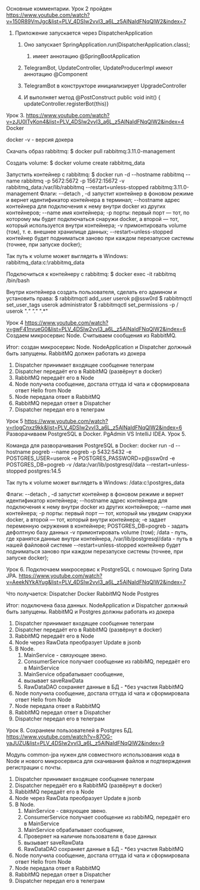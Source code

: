 Основные комментарии.
Урок 2 пройден https://www.youtube.com/watch?v=150R89VmJgc&list=PLV_4DSIw2vvI3_a6L_z5AlNaIdFNqQlW2&index=7

1) Приложение запускается через DispatcherApplication
   1) Оно запускает SpringApplication.run(DispatcherApplication.class);
      1) имеет аннотацию @SpringBootApplication 
   2) TelegramBot, UpdateController, UpdateProducerImpl имеют аннотацию @Component 

   3) TelegramBot в конструкторе инициализирует UpgradeController
   4) И выполняет метод @PostConstruct  public void init() { updateController.registerBot(this)}

Урок 3. https://www.youtube.com/watch?v=zJU0ITyKon4&list=PLV_4DSIw2vvI3_a6L_z5AlNaIdFNqQlW2&index=4
Docker

docker -v - версия докера

Скачать образ rabbitmq:
$ docker pull rabbitmq:3.11.0-management

Создать volume:
$ docker volume create rabbitmq_data

Запустить контейнер с rabbitmq:
$ docker run -d --hostname rabbitmq --name rabbitmq -p 5672:5672 -p 15672:15672 -v rabbitmq_data:/var/lib/rabbitmq --restart=unless-stopped rabbitmq:3.11.0-management
Флаги:
--detach , -d   запустит контейнер в фоновом режиме и вернет идентификатор контейнера в терминал;
--hostname   адрес контейнера для подключения к нему внутри docker из других контейнеров;
--name   имя контейнера;
-p    порты: первый порт — тот, по которому мы будет подключаться снаружи docker, а второй — тот, который используется внутри контейнера;
-v   примонтировать volume (том), т. е. внешнее хранилище данных;
--restart=unless-stopped   контейнер будет подниматься заново при каждом перезапуске системы (точнее, при запуске docker);

Так путь к volume может выглядеть в Windows:
rabbitmq_data:c:\rabbitmq_data

Подключиться к контейнеру с rabbitmq:
$ docker exec -it rabbitmq /bin/bash

Внутри контейнера создать пользователя, сделать его админом и установить права:
$ rabbitmqctl add_user userok p@ssw0rd
$ rabbitmqctl set_user_tags userok administrator
$ rabbitmqctl set_permissions -p / userok ".*" ".*" ".*"

Урок 4 https://www.youtube.com/watch?v=gwF41nvueG0&list=PLV_4DSIw2vvI3_a6L_z5AlNaIdFNqQlW2&index=6
Создаем микросервис Node. Считываем сообщения из RabbitMQ. 

Итог: создан микросервис Node.
NodeApplication и Dispatcher должный быть запущены. RabbitMQ должен работать из докера

1) Dispatcher принимает входящее сообщение телеграм
2) Dispatcher передаёт его в RabbitMQ (развёрнут в docker)
3) RabbitMQ передаёт его в Node
4) Node получила сообщение, достала оттуда id чата и сформировала ответ Hello from Node
5) Node передала ответ в RabbitMQ
6) RabbitMQ передал ответ в Dispatcher
7) Dispatcher передал его в телеграм

Урок 5 https://www.youtube.com/watch?v=rIogCnxz9kk&list=PLV_4DSIw2vvI3_a6L_z5AlNaIdFNqQlW2&index=6
Разворачиваем PostgreSQL в Docker. PgAdmin VS IntelliJ IDEA. Урок 5.


Команда для разворачивания PostgreSQL в Docker:
docker run -d --hostname pogreb --name pogreb -p 5432:5432 -e POSTGRES_USER=userok -e POSTGRES_PASSWORD=p@ssw0rd -e POSTGRES_DB=pogreb -v /data:/var/lib/postgresql/data --restart=unless-stopped postgres:14.5

Так путь к volume может выглядеть в Windows:
/data:c:\postgres_data

Флаги:
--detach , -d   запустит контейнер в фоновом режиме и вернет идентификатор контейнера;
--hostname   адрес контейнера для подключения к нему внутри docker из других контейнеров;
--name   имя контейнера;
-p    порты: первый порт — тот, который мы увидим снаружи docker, а второй — тот, который внутри контейнера;
-e  задает переменную окружения в контейнере;
POSTGRES_DB=pogreb - задать дефолтную базу данных
-v   примонтировать volume (том); /data - путь, где хранятся данные внутри контейнера,
/var/lib/postgresql/data - путь в нашей файловой системе
--restart=unless-stopped   контейнер будет подниматься заново при каждом перезапуске системы (точнее, при запуске docker);


Урок 6. Подключаем микросервис к PostgreSQL с помощью Spring Data JPA.
https://www.youtube.com/watch?v=AeekNYkAYug&list=PLV_4DSIw2vvI3_a6L_z5AlNaIdFNqQlW2&index=7

Что получается:
Dispatcher
Docker
RabbitMQ
Node
Postgres

Итог: подключена база данных.
NodeApplication и Dispatcher должный быть запущены. RabbitMQ и Postgres должны работать из докера

1) Dispatcher принимает входящее сообщение телеграм
2) Dispatcher передаёт его в RabbitMQ (развёрнут в docker)
3) RabbitMQ передаёт его в Node
4) Node через RawData преобразует Update в jsonb
5) В Node. 
   1) MainService - связующее звено. 
   2) ConsumerService получает сообщение из rabbiMQ, передаёт его в MainService 
   3) MainService обрабатывает сообщение, 
   4) вызывает saveRawData
   5) RawDataDAO сохраняет данные в БД - *без участия RabbitMQ
6) Node получила сообщение, достала оттуда id чата и сформировала ответ Hello from Node
7) Node передала ответ в RabbitMQ
8) RabbitMQ передал ответ в Dispatcher
9) Dispatcher передал его в телеграм

Урок 8. Сохраняем пользователей в Postgres БД. 
https://www.youtube.com/watch?v=87OG-yaJUZU&list=PLV_4DSIw2vvI3_a6L_z5AlNaIdFNqQlW2&index=9

Модуль common-jpa нужен для совместного использования кода в Node и нового микросервиса для скачивания файлов 
и подтверждения регистрации с почты.

1) Dispatcher принимает входящее сообщение телеграм
2) Dispatcher передаёт его в RabbitMQ (развёрнут в docker)
3) RabbitMQ передаёт его в Node
4) Node через RawData преобразует Update в jsonb
5) В Node.
   1) MainService - связующее звено.
   2) ConsumerService получает сообщение из rabbiMQ, передаёт его в MainService
   3) MainService обрабатывает сообщение, 
   4) Проверяет на наличие пользователя в базе данных
   5) вызывает saveRawData
   6) RawDataDAO сохраняет данные в БД - *без участия RabbitMQ
6) Node получила сообщение, достала оттуда id чата и сформировала ответ Hello from Node
7) Node передала ответ в RabbitMQ
8) RabbitMQ передал ответ в Dispatcher
9) Dispatcher передал его в телеграм